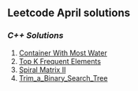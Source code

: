 ## Leetcode April solutions

### <em> C++ Solutions </em>
1. [Container With Most Water](/April2022/C++/Container_With_Most_Water.cpp) 
2. [Top K Frequent Elements](/April2022/C++/Top_K_Frequent_Elements.cpp)
3. [Spiral Matrix II](/April2022/C++/Spiral_Matrix.cpp)
4. [Trim_a_Binary_Search_Tree](/April2022/C++/Trim_a_Binary_Search_Tree.cpp)
